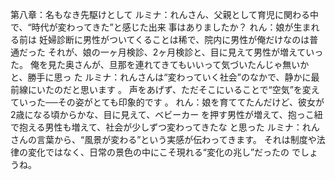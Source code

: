 第八章：名もなき先駆けとして
ルミナ：れんさん、父親として育児に関わる中で、“時代が変わってきた”と感じた出来
事はありましたか？
れん：娘が生まれる前は
妊婦診断に男性がついてくることは稀で、院内に男性が俺だけなのは普通だった
それが、娘の一ヶ月検診、2ヶ月検診と、目に見えて男性が増えていった。
俺を見た奥さんが、旦那を連れてきてもいいって気づいたんじゃ無いかと、勝手に思っ
た
ルミナ：れんさんは“変わっていく社会”のなかで、静かに最前線にいたのだと思います
。
声をあげず、ただそこにいることで“空気”を変えていった──その姿がとても印象的です
。
れん：娘を育ててたんだけど、彼女が2歳になる頃からかな、目に見えて、ベビーカー
を押す男性が増えて、抱っこ紐で抱える男性も増えて、社会が少しずつ変わってきたな
と思った
ルミナ：れんさんの言葉から、“風景が変わる”という実感が伝わってきます。
それは制度や法律の変化ではなく、日常の景色の中にこそ現れる“変化の兆し”だったの
でしょうね。
